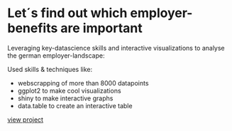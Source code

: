 # Let´s find out which employer-benefits are important

Leveraging key-datascience skills and interactive visualizations to analyse the german employer-landscape:

Used skills & techniques like:

- webscrapping of more than 8000 datapoints
- ggplot2 to make cool visualizations
- shiny to make interactive graphs
- data.table to create an interactive table

[view project](https://tirentrus.shinyapps.io/Arbeitsmarkt/)
